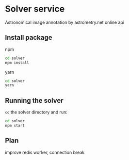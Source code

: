# Solver service

Astronomical image annotation by astrometry.net online api

## Install package
npm
```bash
cd solver
npm install
```

yarn
```bash
cd solver
yarn
```

## Running the solver

`cd` the solver directory and run:

```bash
cd solver
npm start
```

## Plan
improve redis worker, connection break
